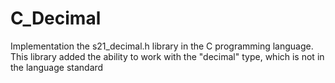 # C_Decimal
Implementation the s21_decimal.h library in the C programming language. This library added the ability to work with the "decimal" type, which is not in the language standard
